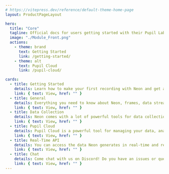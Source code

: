 ```yaml
---
# https://vitepress.dev/reference/default-theme-home-page
layout: ProductPageLayout

hero:
  title: "Core"
  tagline: Official docs for users getting started with their Pupil Labs eye tracking glasses and for developers working on eye tracking applications and integrations.
  image: "./Module_Front.png"
  actions:
    - theme: brand
      text: Getting Started
      link: /getting-started/
    - theme: alt
      text: Pupil Cloud
      link: /pupil-cloud/

cards:
  - title: Getting Started
    details: Learn how to make your first recording with Neon and get an overview of the ecosystem!
    link: { text: View, href: "" }
  - title: General
    details: Everything you need to know about Neon, frames, data streams, data formats, and other general topics.
    link: { text: View, href: "" }
  - title: Data Collection
    details: Neon comes with a lot of powerful tools for data collection. Learn how to use them here!
    link: { text: View, href: "" }
  - title: Pupil Cloud
    details: Pupil Cloud is a powerful tool for managing your data, analyzing your recordings, and collaborating with your team. It's our recommended tool for analysis.
    link: { text: View, href: "" }
  - title: Real-Time API
    details: You can access the data Neon generates in real-time and remote control it using its real-time API. Learn how it works here!
    link: { text: View, href: "" }
  - title: Chat
    details: Come chat with us on Discord! Do you have an issues or questions? Just wanna say hi? Join the chat and drop us a message!
    link: { text: View, href: "" }
---
```

